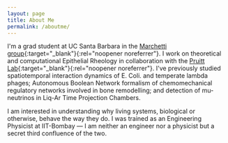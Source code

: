 ```yaml
---
layout: page
title: About Me
permalink: /aboutme/
---
```


I'm a grad student at UC Santa Barbara in the [Marchetti group](https://marchetti.ucsb.physics.edu){:target="_blank"}{:rel="noopener 
noreferrer"}. I work on theoretical and computational Epithelial Rheology in collaboration with the [Pruitt 
Lab](https://pruittlab.engineering.ucsb.edu){:target="_blank"}{:rel="noopener noreferrer"}. I've previously studied spatiotemporal interaction 
dynamics of E. Coli. and temperate lambda phages; Autonomous Boolean Network formalism of chemomechanical regulatory networks involved in 
bone remodelling; and detection of mu-neutrinos in Liq-Ar Time Projection Chambers.

I am interested in understanding why living systems, biological or otherwise, behave the way they do. I was trained as an Engineering Physicist 
at IIT-Bombay — I am neither an engineer nor a physicist but a secret third confluence of the two.

